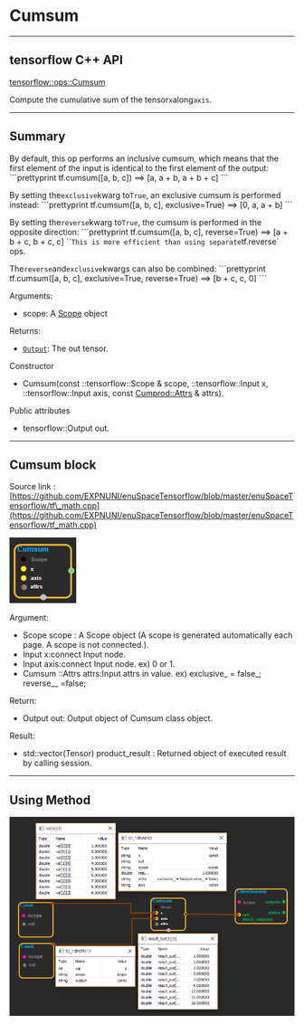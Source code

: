 # Cumsum

---

## tensorflow C++ API

[tensorflow::ops::Cumsum](https://www.tensorflow.org/api_docs/cc/class/tensorflow/ops/cumsum)

Compute the cumulative sum of the tensor`x`along`axis`.

---

## Summary

By default, this op performs an inclusive cumsum, which means that the first element of the input is identical to the first element of the output: \`\`\`prettyprint tf.cumsum\(\[a, b, c\]\) ==&gt; \[a, a + b, a + b + c\] \`\`\`

By setting the`exclusive`kwarg to`True`, an exclusive cumsum is performed instead: \`\`\`prettyprint tf.cumsum\(\[a, b, c\], exclusive=True\) ==&gt; \[0, a, a + b\] \`\`\`

By setting the`reverse`kwarg to`True`, the cumsum is performed in the opposite direction: \`\`\`prettyprint tf.cumsum\(\[a, b, c\], reverse=True\) ==&gt; \[a + b + c, b + c, c\] \`\``This is more efficient than using separate`tf.reverse\` ops.

The`reverse`and`exclusive`kwargs can also be combined: \`\`\`prettyprint tf.cumsum\(\[a, b, c\], exclusive=True, reverse=True\) ==&gt; \[b + c, c, 0\] \`\`\`

Arguments:

* scope: A [Scope](https://www.tensorflow.org/api_docs/cc/class/tensorflow/scope.html#classtensorflow_1_1_scope) object

Returns:

* [`Output`](https://www.tensorflow.org/api_docs/cc/class/tensorflow/output.html#classtensorflow_1_1_output): The out tensor.

Constructor

* Cumsum\(const ::tensorflow::Scope & scope, ::tensorflow::Input x, ::tensorflow::Input axis, const
  [Cumprod::Attrs](https://www.tensorflow.org/api_docs/cc/struct/tensorflow/ops/cumprod/attrs.html#structtensorflow_1_1ops_1_1_cumprod_1_1_attrs) & attrs\).

Public attributes

* tensorflow::Output out.

---

## Cumsum block

Source link : [https://github.com/EXPNUNI/enuSpaceTensorflow/blob/master/enuSpaceTensorflow/tf\_math.cpp](https://github.com/EXPNUNI/enuSpaceTensorflow/blob/master/enuSpaceTensorflow/tf_math.cpp)

![](/assets/math_Cumsum_Symbol.png)

Argument:

* Scope scope : A Scope object \(A scope is generated automatically each page. A scope is not connected.\).
* Input x:connect  Input node.
* Input axis:connect  Input node. ex\) 0 or 1.
* Cumsum ::Attrs attrs:Input attrs  in value. ex\) exclusive\_ = false_; reverse\__ =false;

Return:

* Output out: Output object of Cumsum class object.

Result:

* std::vector\(Tensor\) product\_result : Returned object of executed result by calling session.

---

## Using Method

![](/assets/math_Cumsum_Method.png)

